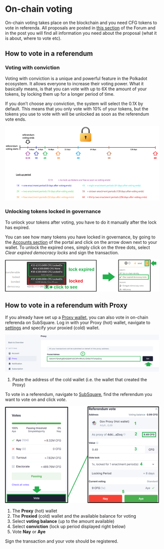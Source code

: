 # On-chain voting

On-chain voting takes place on the blockchain and you need CFG tokens to vote in referenda. All proposals are posted in [this section](https://gov.centrifuge.io/c/cfg-governance/chain-governance/18) of the Forum and in the post you will find all information you need about the proposal (what it is about, where to vote etc).

## How to vote in a referendum



### Voting with conviction

Voting with conviction is a unique and powerful feature in the Polkadot ecosystem. It allows everyone to increase their voting power. What it basically means, is that you can vote with up to 6X the amount of your tokens, by locking them up for a longer period of time.

If you don’t choose any conviction, the system will select the 0.1X by default. This means that you only vote with 10% of your tokens, but the tokens you use to vote with will be unlocked as soon as the referendum vote ends.

![](./images/LockingPeriod.png)

### Unlocking tokens locked in governance

To unlock your tokens after voting, you have to do it manually after the lock has expired.

You can see how many tokens you have locked in governance, by going to the [Accounts section](https://polkadot.js.org/apps/?rpc=wss%3A%2F%2Ffullnode.parachain.centrifuge.io#/accounts) of the portal and click on the arrow down next to your wallet. To unlock the expired ones, simply click on the three dots, select *Clear expired democracy locks* and sign the transaction.

![](./images/UnlockTokens.png)

## How to vote in a referendum with Proxy

If you already have set up a [Proxy wallet](../governance_proxy_and_delegation/index.md), you can also vote in on-chain referenda on SubSquare. Log in with your Proxy (hot) wallet, navigate to [settings](https://centrifuge.subsquare.io/setting/proxy) and specify your proxied (cold) wallet. 

![](./images/DefineProxy.png)

1. Paste the address of the cold wallet (i.e. the wallet that created the Proxy)

To vote in a referendum, navigate to [SubSquare](https://centrifuge.subsquare.io/democracy/referenda), find the referendum you want to vote on and click *vote*.

![](./images/ProxyReferendum.png)

1. The **Proxy** (hot) wallet
2. The **Proxied** (cold) wallet and the available balance for voting
3. Select **voting balance** (up to the amount available)
4. Select **conviction** (lock up period displayed right below)
5. Vote **Nay** or **Aye**

Sign the transaction and your vote should be registered.




